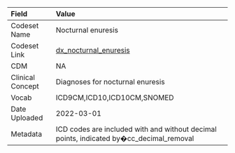|Field            |Value                                                                                   |
|:----------------|:---------------------------------------------------------------------------------------|
|Codeset Name     |Nocturnal enuresis                                                                      |
|Codeset Link     |[dx_nocturnal_enuresis](https://github.com/PEDSnet/Variable-Dictionary/blob/main/conditions/dx_nocturnal_enuresis.csv)|
|CDM              |NA                                                                                      |
|Clinical Concept |Diagnoses for nocturnal enuresis                                                        |
|Vocab            |ICD9CM,ICD10,ICD10CM,SNOMED                                                             |
|Date Uploaded    |2022-03-01                                                                              |
|Metadata         |ICD codes are included with and without decimal points, indicated by�cc_decimal_removal |
